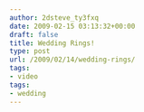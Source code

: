 ```yaml
---
author: 2dsteve_ty3fxq
date: 2009-02-15 03:13:32+00:00
draft: false
title: Wedding Rings!
type: post
url: /2009/02/14/wedding-rings/
tags:
- video
tags:
- wedding
---
```


<object width="500" type="application/x-shockwave-flash" data="http://www.youtube.com/v/PW2zZCspYPQ&hl=en&fs=1&color1=0x2b405b&color2=0x6b8ab6&border=1" height="405"></object>
